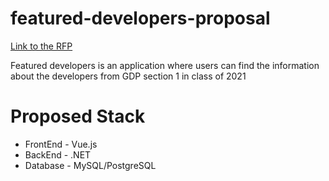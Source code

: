 # featured-developers-proposal

[Link to the RFP](https://github.com/akhilmallepally/featured-developers/blob/main/RFP.md)

Featured developers is an application where users can find the information about the developers from GDP section 1 in class of 2021

# Proposed Stack
 - FrontEnd - Vue.js
 - BackEnd - .NET
 - Database - MySQL/PostgreSQL
